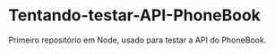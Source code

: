 # Tentando-testar-API-PhoneBook
Primeiro repositório em Node, usado para testar a API do PhoneBook.
